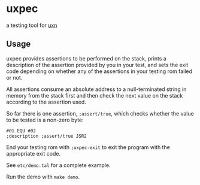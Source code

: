 # uxpec

a testing tool for [uxn](https://100r.co/site/uxn.html)

## Usage

uxpec provides assertions to be performed on the stack, prints a description of
the assertion provided by you in your test, and sets the exit code depending on
whether any of the assertions in your testing rom failed or not.

All assertions consume an absolute address to a null-terminated string in
memory from the stack first and then check the next value on the stack
according to the assertion used.

So far there is one assertion, `;assert/true`, which checks whether the value
to be tested is a non-zero byte:

```
#01 EQU #02
;description ;assert/true JSR2
```

End your testing rom with `;uxpec-exit` to exit the program with the
appropriate exit code.

See `etc/demo.tal` for a complete example.

Run the demo with `make demo`.

